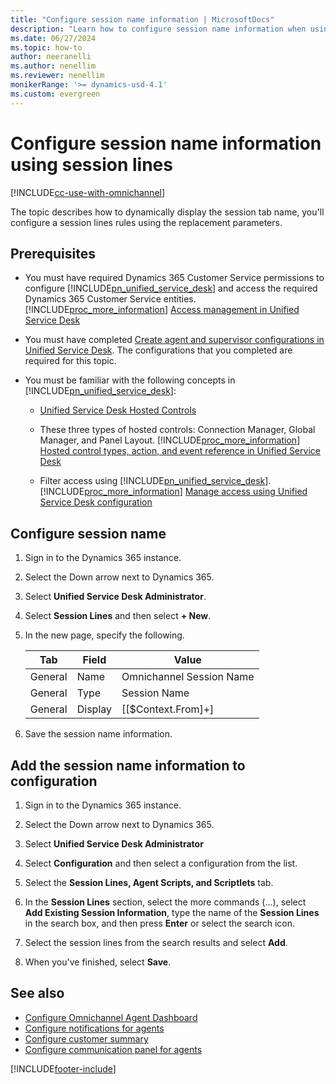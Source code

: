 ```yaml
---
title: "Configure session name information | MicrosoftDocs"
description: "Learn how to configure session name information when using Omnichannel for Customer Service in Unified Service Desk."
ms.date: 06/27/2024
ms.topic: how-to
author: neeranelli
ms.author: nenellim
ms.reviewer: nenellim
monikerRange: '>= dynamics-usd-4.1'
ms.custom: evergreen
---
```



# Configure session name information using session lines



[!INCLUDE[cc-use-with-omnichannel](../../includes/cc-use-with-omnichannel.md)]

The topic describes how to dynamically display the session tab name, you'll configure a session lines rules using the replacement parameters.

## Prerequisites

- You must have required Dynamics 365 Customer Service permissions to configure [!INCLUDE[pn_unified_service_desk](../../includes/pn-unified-service-desk.md)] and access the required Dynamics 365 Customer Service entities. [!INCLUDE[proc_more_information](../../includes/proc-more-information.md)] [Access management in Unified Service Desk](/dynamics365/customer-engagement/unified-service-desk/admin/security-unified-service-desk)

- You must have completed [Create agent and supervisor configurations in Unified Service Desk](create-agent-supervisor-configurations-unified-service-desk.md). The configurations that you completed are required for this topic.

- You must be familiar with the following concepts in [!INCLUDE[pn_unified_service_desk](../../includes/pn-unified-service-desk.md)]:  
  
  - [Unified Service Desk Hosted Controls](/dynamics365/customer-engagement/unified-service-desk/unified-service-desk-hosted-controls)  
  
  - These three types of hosted controls: Connection Manager, Global Manager, and Panel Layout. [!INCLUDE[proc_more_information](../../includes/proc-more-information.md)] [Hosted control types, action, and event reference in Unified Service Desk](/dynamics365/customer-engagement/unified-service-desk/hosted-control-types-action-event-reference) 
  
  - Filter access using [!INCLUDE[pn_unified_service_desk](../../includes/pn-unified-service-desk.md)]. [!INCLUDE[proc_more_information](../../includes/proc-more-information.md)] [Manage access using Unified Service Desk configuration](/dynamics365/customer-engagement/unified-service-desk/admin/manage-access-using-unified-service-desk-configuration)

## Configure session name

1. Sign in to the Dynamics 365 instance.

2. Select the Down arrow next to Dynamics 365.

3. Select **Unified Service Desk Administrator**.

4. Select **Session Lines** and then select **+ New**.

5. In the new page, specify the following.

    | Tab           | Field             | Value              |
    |---------------|-------------------|--------------------|
    | General | Name | Omnichannel Session Name |
    | General | Type | Session Name |
    | General | Display | \[\[$Context.From\]+\] |

6. Save the session name information.

## Add the session name information to configuration

1. Sign in to the Dynamics 365 instance.

2. Select the Down arrow next to Dynamics 365.

3. Select **Unified Service Desk Administrator**

4. Select **Configuration** and then select a configuration from the list.

5. Select the **Session Lines, Agent Scripts, and Scriptlets** tab.

6. In the **Session Lines** section, select the more commands (...), select **Add Existing Session Information**, type the name of the **Session Lines** in the search box, and then press **Enter** or select the search icon.

7. Select the session lines from the search results and select **Add**.

8. When you've finished, select **Save**.

## See also

- [Configure Omnichannel Agent Dashboard](configure-agent-dashboard.md)
- [Configure notifications for agents](configure-notification-screen-pop-agents.md)
- [Configure customer summary](configure-customer-summary.md)
- [Configure communication panel for agents](configure-communication-panel.md)


[!INCLUDE[footer-include](../../includes/footer-banner.md)]
